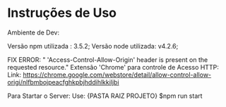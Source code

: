 # Instruções de Uso
Ambiente de Dev:

Versão npm utilizada : 3.5.2;
Versão node utilizada: v4.2.6;

FIX ERROR: " 'Access-Control-Allow-Origin' header is present on the requested resource."
Extensão 'Chrome' para controle de Acesso HTTP: 
Link: https://chrome.google.com/webstore/detail/allow-control-allow-origi/nlfbmbojpeacfghkpbjhddihlkkiljbi

Para Startar o Server:
Use: {PASTA RAIZ PROJETO} $npm run start
